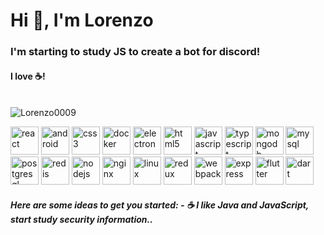 <h1> Hi 👋, I'm Lorenzo </h1>

<h3> I'm starting to study JS to create a bot for discord!</h3>

<h4>I love ☕!</h4>

<br /><a>
    <img src="https://github-readme-stats.vercel.app/api?username=Lorenzo0009&show_icons=true&theme=dracula&count_private=true"
        alt="Lorenzo0009" />
</a> <br/>

<img src="https://devicons.github.io/devicon/devicon.git/icons/react/react-original-wordmark.svg" alt="react" width="45" height="45"/> <img src="https://devicons.github.io/devicon/devicon.git/icons/android/android-original-wordmark.svg" alt="android" width="45" height="45"/> <img src="https://devicons.github.io/devicon/devicon.git/icons/css3/css3-original-wordmark.svg" alt="css3" width="45" height="45"/> <img src="https://devicons.github.io/devicon/devicon.git/icons/docker/docker-original-wordmark.svg" alt="docker" width="45" height="45"/> <img src="https://devicons.github.io/devicon/devicon.git/icons/electron/electron-original.svg" alt="electron" width="45" height="45"/> <img src="https://devicons.github.io/devicon/devicon.git/icons/html5/html5-original-wordmark.svg" alt="html5" width="45" height="45"/> <img src="https://devicons.github.io/devicon/devicon.git/icons/javascript/javascript-original.svg" alt="javascript" width="45" height="45"/> <img src="https://devicons.github.io/devicon/devicon.git/icons/typescript/typescript-original.svg" alt="typescript" width="45" height="45"/> <img src="https://devicons.github.io/devicon/devicon.git/icons/mongodb/mongodb-original-wordmark.svg" alt="mongodb" width="45" height="45"/> <img src="https://devicons.github.io/devicon/devicon.git/icons/mysql/mysql-original-wordmark.svg" alt="mysql" width="45" height="45"/> <img src="https://devicons.github.io/devicon/devicon.git/icons/postgresql/postgresql-original-wordmark.svg" alt="postgresql" width="45" height="45"/> <img src="https://devicons.github.io/devicon/devicon.git/icons/redis/redis-original-wordmark.svg" alt="redis" width="45" height="45"/> <img src="https://devicons.github.io/devicon/devicon.git/icons/nodejs/nodejs-original-wordmark.svg" alt="nodejs" width="45" height="45"/> <img src="https://devicons.github.io/devicon/devicon.git/icons/nginx/nginx-original.svg" alt="nginx" width="45" height="45"/> <img src="https://devicons.github.io/devicon/devicon.git/icons/linux/linux-original.svg" alt="linux" width="45" height="45"/> <img src="https://devicons.github.io/devicon/devicon.git/icons/redux/redux-original.svg" alt="redux" width="45" height="45"/> <img src="https://devicons.github.io/devicon/devicon.git/icons/webpack/webpack-original.svg" alt="webpack" width="45" height="45"/> <img src="https://devicons.github.io/devicon/devicon.git/icons/express/express-original-wordmark.svg" alt="express" width="45" height="45"/> <img src="https://cdn.jsdelivr.net/npm/simple-icons@3.1.0/icons/flutter.svg" alt="flutter" width="45" height="45"/> <img src="https://cdn.jsdelivr.net/npm/simple-icons@3.1.0/icons/dart.svg" alt="dart" width="45" height="45"/>

<h5>
Here are some ideas to get you started:
- ☕ I like Java and JavaScript, start study security information.. </h5>
